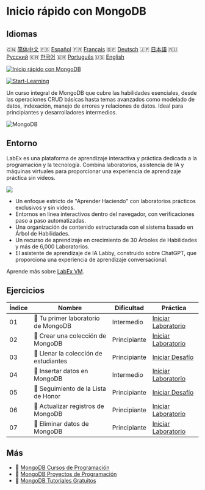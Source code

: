 # Inicio rápido con MongoDB

## Idiomas

🇨🇳 [简体中文](README_zh.md) 🇪🇸 [Español](README_es.md) 🇫🇷 [Français](README_fr.md) 🇩🇪 [Deutsch](README_de.md) 🇯🇵 [日本語](README_ja.md) 🇷🇺 [Русский](README_ru.md) 🇰🇷 [한국어](README_ko.md) 🇧🇷 [Português](README_pt.md) 🇺🇸 [English](README.md) 

[![Inicio rápido con MongoDB](https://cover-creator.labex.io/quick-start-with-mongodb.png?lang=es)](https://labex.io/es/courses/quick-start-with-mongodb)

[![Start-Learning](https://img.shields.io/badge/Start-Learning-whitesmoke?style=for-the-badge)](https://labex.io/es/courses/quick-start-with-mongodb)

Un curso integral de MongoDB que cubre las habilidades esenciales, desde las operaciones CRUD básicas hasta temas avanzados como modelado de datos, indexación, manejo de errores y relaciones de datos. Ideal para principiantes y desarrolladores intermedios.

![MongoDB](https://img.shields.io/badge/MongoDB-whitesmoke?style=for-the-badge&logo=mongodb)


## Entorno

LabEx es una plataforma de aprendizaje interactiva y práctica dedicada a la programación y la tecnología. Combina laboratorios, asistencia de IA y máquinas virtuales para proporcionar una experiencia de aprendizaje práctica sin videos.

![](https://tutorial-screenshot.getvm.io/images/vm-1725247253.png)

- Un enfoque estricto de "Aprender Haciendo" con laboratorios prácticos exclusivos y sin videos.
- Entornos en línea interactivos dentro del navegador, con verificaciones paso a paso automatizadas.
- Una organización de contenido estructurada con el sistema basado en Árbol de Habilidades.
- Un recurso de aprendizaje en crecimiento de 30 Árboles de Habilidades y más de 6,000 Laboratorios.
- El asistente de aprendizaje de IA Labby, construido sobre ChatGPT, que proporciona una experiencia de aprendizaje conversacional.

Aprende más sobre [LabEx VM](https://support.labex.io/using-labex/virtual-machine).

## Ejercicios

|   Índice | Nombre                                | Dificultad   | Práctica                                                                                                                    |
|----------|---------------------------------------|--------------|-----------------------------------------------------------------------------------------------------------------------------|
|       01 | 📖 Tu primer laboratorio de MongoDB   | Intermedio   | <a target='_blank' href='https://labex.io/es/tutorials/mongodb-your-first-mongodb-lab-420660'>Iniciar Laboratorio</a>       |
|       02 | 📖 Crear una colección de MongoDB     | Principiante | <a target='_blank' href='https://labex.io/es/tutorials/mongodb-create-mongodb-collection-420695'>Iniciar Laboratorio</a>    |
|       03 | 🎯 Llenar la colección de estudiantes | Principiante | <a target='_blank' href='https://labex.io/es/tutorials/mongodb-populate-the-students-collection-425481'>Iniciar Desafío</a> |
|       04 | 📖 Insertar datos en MongoDB          | Intermedio   | <a target='_blank' href='https://labex.io/es/tutorials/mongodb-insert-data-in-mongodb-420696'>Iniciar Laboratorio</a>       |
|       05 | 🎯 Seguimiento de la Lista de Honor   | Principiante | <a target='_blank' href='https://labex.io/es/tutorials/mongodb-honor-roll-tracker-425476'>Iniciar Desafío</a>               |
|       06 | 📖 Actualizar registros de MongoDB    | Principiante | <a target='_blank' href='https://labex.io/es/tutorials/mongodb-update-mongodb-records-420823'>Iniciar Laboratorio</a>       |
|       07 | 📖 Eliminar datos de MongoDB          | Principiante | <a target='_blank' href='https://labex.io/es/tutorials/mongodb-delete-mongodb-data-420822'>Iniciar Laboratorio</a>          |

## Más

- 🔗 [MongoDB Cursos de Programación](https://github.com/labex-labs/awesome-programming-courses)
- 🔗 [MongoDB Proyectos de Programación](https://github.com/labex-labs/awesome-programming-projects)
- 🔗 [MongoDB Tutoriales Gratuitos](https://github.com/labex-labs/mongodb-free-tutorials)


